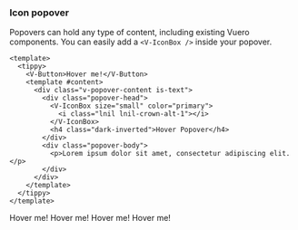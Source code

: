 ### Icon popover

Popovers can hold any type of content, including existing Vuero components. You
can easily add a `<V-IconBox />` inside your popover.

<!--code-->

```vue
<template>
  <tippy>
    <V-Button>Hover me!</V-Button>
    <template #content>
      <div class="v-popover-content is-text">
        <div class="popover-head">
          <V-IconBox size="small" color="primary">
            <i class="lnil lnil-crown-alt-1"></i>
          </V-IconBox>
          <h4 class="dark-inverted">Hover Popover</h4>
        </div>
        <div class="popover-body">
          <p>Lorem ipsum dolor sit amet, consectetur adipiscing elit.</p>
        </div>
      </div>
    </template>
  </tippy>
</template>
```

<!--/code-->

<!--example-->

<div class="buttons">
  <tippy>
    <V-Button class="mx-1">Hover me!</V-Button>
    <template #content>
      <div class="v-popover-content is-text">
          <div class="popover-head">
                <V-IconBox size="small" color="primary">
                    <i class="lnil lnil-crown-alt-1"></i>
                </V-IconBox>
                <h4 class="dark-inverted">Hover Popover</h4>
          </div>
          <div class="popover-body">
              <p>Lorem ipsum dolor sit amet, consectetur adipiscing elit.</p>
          </div>
      </div>
    </template>
  </tippy>
  <tippy>
    <V-Button class="mx-1">Hover me!</V-Button>
    <template #content>
      <div class="v-popover-content is-text">
          <div class="popover-head">
                <V-IconBox size="small" color="info">
                    <i class="lnil lnil-crown-alt-1"></i>
                </V-IconBox>
                <h4 class="dark-inverted">Hover Popover</h4>
          </div>
          <div class="popover-body">
              <p>Lorem ipsum dolor sit amet, consectetur adipiscing elit.</p>
          </div>
      </div>
    </template>
  </tippy>
  <tippy>
    <V-Button class="mx-1">Hover me!</V-Button>
    <template #content>
      <div class="v-popover-content is-text">
          <div class="popover-head">
                <V-IconBox size="small" color="orange">
                    <i class="lnil lnil-crown-alt-1"></i>
                </V-IconBox>
                <h4 class="dark-inverted">Hover Popover</h4>
          </div>
          <div class="popover-body">
              <p>Lorem ipsum dolor sit amet, consectetur adipiscing elit.</p>
          </div>
      </div>
    </template>
  </tippy>
  <tippy>
    <V-Button class="mx-1">Hover me!</V-Button>
    <template #content>
      <div class="v-popover-content is-text">
          <div class="popover-head">
                <V-IconBox size="small" color="green">
                    <i class="lnil lnil-crown-alt-1"></i>
                </V-IconBox>
                <h4 class="dark-inverted">Hover Popover</h4>
          </div>
          <div class="popover-body">
              <p>Lorem ipsum dolor sit amet, consectetur adipiscing elit.</p>
          </div>
      </div>
    </template>
  </tippy>
</div>

<!--/example-->
